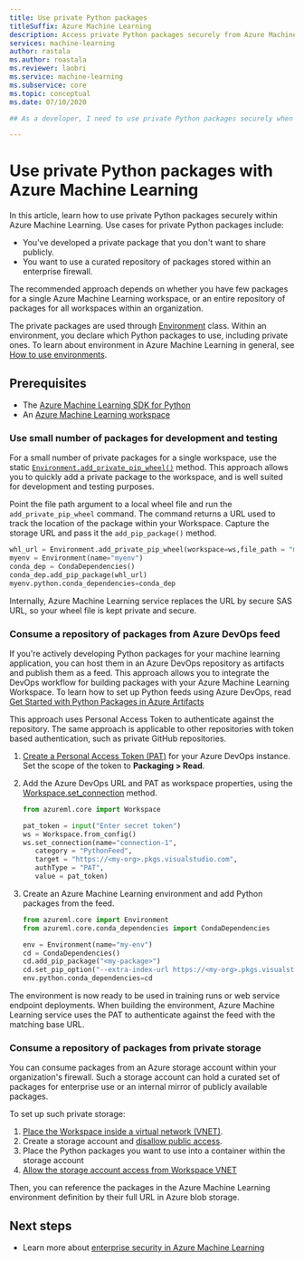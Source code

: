 ```yaml
---
title: Use private Python packages 
titleSuffix: Azure Machine Learning
description: Access private Python packages securely from Azure Machine Learning Environments.
services: machine-learning
author: rastala
ms.author: roastala
ms.reviewer: laobri
ms.service: machine-learning
ms.subservice: core
ms.topic: conceptual
ms.date: 07/10/2020

## As a developer, I need to use private Python packages securely when training machine learning models.

---
```


# Use private Python packages with Azure Machine Learning


In this article, learn how to use private Python packages securely within Azure Machine Learning. Use cases for private Python packages include:

 * You've developed a private package that you don't want to share publicly.
 * You want to use a curated repository of packages stored within an enterprise firewall.

The recommended approach depends on whether you have few packages for a single Azure Machine Learning workspace, or an entire repository of packages for all workspaces within an organization.

The private packages are used through [Environment](https://docs.microsoft.com/python/api/azureml-core/azureml.core.environment.environment) class. Within an environment, you declare which Python packages to use, including private ones. To learn about environment in Azure Machine Learning in general, see [How to use environments](how-to-use-environments.md). 

## Prerequisites

 * The [Azure Machine Learning SDK for Python](https://docs.microsoft.com/python/api/overview/azure/ml/install?view=azure-ml-py)
 * An [Azure Machine Learning workspace](how-to-manage-workspace.md)

### Use small number of packages for development and testing

For a small number of private packages for a single workspace, use the static [`Environment.add_private_pip_wheel()`](https://docs.microsoft.com/python/api/azureml-core/azureml.core.environment.environment?view=azure-ml-py#add-private-pip-wheel-workspace--file-path--exist-ok-false-) method. This approach allows you to quickly add a private package to the workspace, and is well suited for development and testing purposes.

Point the file path argument to a local wheel file and run the ```add_private_pip_wheel``` command. The command returns a URL used to track the location of the package within your Workspace. Capture the storage URL and pass it the `add_pip_package()` method.

```python
whl_url = Environment.add_private_pip_wheel(workspace=ws,file_path = "my-custom.whl")
myenv = Environment(name="myenv")
conda_dep = CondaDependencies()
conda_dep.add_pip_package(whl_url)
myenv.python.conda_dependencies=conda_dep
```

Internally, Azure Machine Learning service replaces the URL by secure SAS URL, so your wheel file is kept private and secure.

### Consume a repository of packages from Azure DevOps feed

If you're actively developing Python packages for your machine learning application, you can host them in an Azure DevOps repository as artifacts and publish them as a feed. This approach allows you to integrate the DevOps workflow for building packages with your Azure Machine Learning Workspace. To learn how to set up Python feeds using Azure DevOps, read [Get Started with Python Packages in Azure Artifacts](https://docs.microsoft.com/azure/devops/artifacts/quickstarts/python-packages?view=azure-devops)

This approach uses Personal Access Token to authenticate against the repository. The same approach is applicable to other repositories
with token based authentication, such as private GitHub repositories. 

 1. [Create a Personal Access Token (PAT)](https://docs.microsoft.com/azure/devops/organizations/accounts/use-personal-access-tokens-to-authenticate?view=azure-devops&tabs=preview-page#create-a-pat) for your Azure DevOps instance. Set the scope of the token to __Packaging > Read__. 

 2. Add the Azure DevOps URL and PAT as workspace properties, using the [Workspace.set_connection](https://docs.microsoft.com/python/api/azureml-core/azureml.core.workspace.workspace?view=azure-ml-py#set-connection-name--category--target--authtype--value-) method.

     ```python
    from azureml.core import Workspace
    
    pat_token = input("Enter secret token")
    ws = Workspace.from_config()
    ws.set_connection(name="connection-1", 
        category = "PythonFeed",
        target = "https://<my-org>.pkgs.visualstudio.com", 
        authType = "PAT", 
        value = pat_token) 
     ```

 3. Create an Azure Machine Learning environment and add Python packages from the feed.
    
    ```python
    from azureml.core import Environment
    from azureml.core.conda_dependencies import CondaDependencies
    
    env = Environment(name="my-env")
    cd = CondaDependencies()
    cd.add_pip_package("<my-package>")
    cd.set_pip_option("--extra-index-url https://<my-org>.pkgs.visualstudio.com/<my-project>/_packaging/<my-feed>/pypi/simple")
    env.python.conda_dependencies=cd
    ```

The environment is now ready to be used in training runs or web service endpoint deployments. When building the environment, Azure Machine Learning service uses the PAT to authenticate against the feed with the matching base URL.

### Consume a repository of packages from private storage

You can consume packages from an Azure storage account within your organization's firewall. Such a storage account can hold a curated set of packages for enterprise use or an internal mirror of publicly available packages.

To set up such private storage:

 1. [Place the Workspace inside a virtual network (VNET)](how-to-enable-virtual-network.md).
 2. Create a storage account and [disallow public access](https://docs.microsoft.com/azure/storage/common/storage-network-security).
 2. Place the Python packages you want to use into a container within the storage account 
 3. [Allow the storage account access from Workspace VNET](https://docs.microsoft.com/azure/storage/common/storage-network-security#grant-access-from-a-virtual-network) 

Then, you can reference the packages in the Azure Machine Learning environment definition by their full URL in Azure blob storage.

## Next steps

 * Learn more about [enterprise security in Azure Machine Learning](concept-enterprise-security.md)

